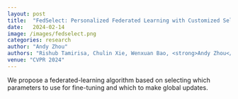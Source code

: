 ```yaml
---
layout: post
title:  "FedSelect: Personalized Federated Learning with Customized Selection of Parameters for Fine-Tuning"
date:   2024-02-14
image: /images/fedselect.png
categories: research
author: "Andy Zhou"
authors: "Rishub Tamirisa, Chulin Xie, Wenxuan Bao, <strong>Andy Zhou</strong>, Ron Arel, Aviv Shamsian"
venue: "CVPR 2024"
---
```

We propose a federated-learning algorithm based on selecting which parameters to use for fine-tuning and which to make global updates.